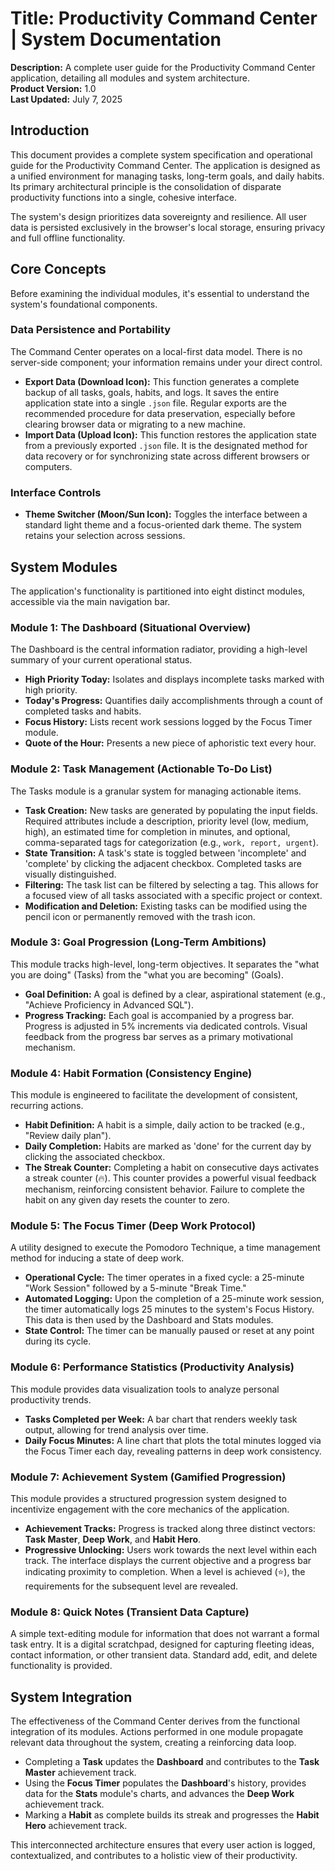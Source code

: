 # Title: Productivity Command Center | System Documentation

**Description:** A complete user guide for the Productivity Command Center application, detailing all modules and system architecture.  
**Product Version:** 1.0  
**Last Updated:** July 7, 2025

## Introduction

This document provides a complete system specification and operational guide for the Productivity Command Center. The application is designed as a unified environment for managing tasks, long-term goals, and daily habits. Its primary architectural principle is the consolidation of disparate productivity functions into a single, cohesive interface.

The system's design prioritizes data sovereignty and resilience. All user data is persisted exclusively in the browser's local storage, ensuring privacy and full offline functionality.

## Core Concepts

Before examining the individual modules, it's essential to understand the system's foundational components.

### Data Persistence and Portability

The Command Center operates on a local-first data model. There is no server-side component; your information remains under your direct control.

* **Export Data (Download Icon):** This function generates a complete backup of all tasks, goals, habits, and logs. It saves the entire application state into a single `.json` file. Regular exports are the recommended procedure for data preservation, especially before clearing browser data or migrating to a new machine.
* **Import Data (Upload Icon):** This function restores the application state from a previously exported `.json` file. It is the designated method for data recovery or for synchronizing state across different browsers or computers.

### Interface Controls

* **Theme Switcher (Moon/Sun Icon):** Toggles the interface between a standard light theme and a focus-oriented dark theme. The system retains your selection across sessions.

## System Modules

The application's functionality is partitioned into eight distinct modules, accessible via the main navigation bar.

### Module 1: The Dashboard (Situational Overview)

The Dashboard is the central information radiator, providing a high-level summary of your current operational status.

* **High Priority Today:** Isolates and displays incomplete tasks marked with high priority.
* **Today's Progress:** Quantifies daily accomplishments through a count of completed tasks and habits.
* **Focus History:** Lists recent work sessions logged by the Focus Timer module.
* **Quote of the Hour:** Presents a new piece of aphoristic text every hour.

### Module 2: Task Management (Actionable To-Do List)

The Tasks module is a granular system for managing actionable items.

* **Task Creation:** New tasks are generated by populating the input fields. Required attributes include a description, priority level (low, medium, high), an estimated time for completion in minutes, and optional, comma-separated tags for categorization (e.g., `work, report, urgent`).
* **State Transition:** A task's state is toggled between 'incomplete' and 'complete' by clicking the adjacent checkbox. Completed tasks are visually distinguished.
* **Filtering:** The task list can be filtered by selecting a tag. This allows for a focused view of all tasks associated with a specific project or context.
* **Modification and Deletion:** Existing tasks can be modified using the pencil icon or permanently removed with the trash icon.

### Module 3: Goal Progression (Long-Term Ambitions)

This module tracks high-level, long-term objectives. It separates the "what you are doing" (Tasks) from the "what you are becoming" (Goals).

* **Goal Definition:** A goal is defined by a clear, aspirational statement (e.g., "Achieve Proficiency in Advanced SQL").
* **Progress Tracking:** Each goal is accompanied by a progress bar. Progress is adjusted in 5% increments via dedicated controls. Visual feedback from the progress bar serves as a primary motivational mechanism.

### Module 4: Habit Formation (Consistency Engine)

This module is engineered to facilitate the development of consistent, recurring actions.

* **Habit Definition:** A habit is a simple, daily action to be tracked (e.g., "Review daily plan").
* **Daily Completion:** Habits are marked as 'done' for the current day by clicking the associated checkbox.
* **The Streak Counter:** Completing a habit on consecutive days activates a streak counter (🔥). This counter provides a powerful visual feedback mechanism, reinforcing consistent behavior. Failure to complete the habit on any given day resets the counter to zero.

### Module 5: The Focus Timer (Deep Work Protocol)

A utility designed to execute the Pomodoro Technique, a time management method for inducing a state of deep work.

* **Operational Cycle:** The timer operates in a fixed cycle: a 25-minute "Work Session" followed by a 5-minute "Break Time."
* **Automated Logging:** Upon the completion of a 25-minute work session, the timer automatically logs 25 minutes to the system's Focus History. This data is then used by the Dashboard and Stats modules.
* **State Control:** The timer can be manually paused or reset at any point during its cycle.

### Module 6: Performance Statistics (Productivity Analysis)

This module provides data visualization tools to analyze personal productivity trends.

* **Tasks Completed per Week:** A bar chart that renders weekly task output, allowing for trend analysis over time.
* **Daily Focus Minutes:** A line chart that plots the total minutes logged via the Focus Timer each day, revealing patterns in deep work consistency.

### Module 7: Achievement System (Gamified Progression)

This module provides a structured progression system designed to incentivize engagement with the core mechanics of the application.

* **Achievement Tracks:** Progress is tracked along three distinct vectors: **Task Master**, **Deep Work**, and **Habit Hero**.
* **Progressive Unlocking:** Users work towards the next level within each track. The interface displays the current objective and a progress bar indicating proximity to completion. When a level is achieved (⭐), the requirements for the subsequent level are revealed.

### Module 8: Quick Notes (Transient Data Capture)

A simple text-editing module for information that does not warrant a formal task entry. It is a digital scratchpad, designed for capturing fleeting ideas, contact information, or other transient data. Standard add, edit, and delete functionality is provided.

## System Integration

The effectiveness of the Command Center derives from the functional integration of its modules. Actions performed in one module propagate relevant data throughout the system, creating a reinforcing data loop.

* Completing a **Task** updates the **Dashboard** and contributes to the **Task Master** achievement track.
* Using the **Focus Timer** populates the **Dashboard**'s history, provides data for the **Stats** module's charts, and advances the **Deep Work** achievement track.
* Marking a **Habit** as complete builds its streak and progresses the **Habit Hero** achievement track.

This interconnected architecture ensures that every user action is logged, contextualized, and contributes to a holistic view of their productivity.
